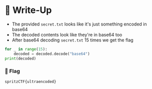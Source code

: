 # 🔑 Write-Up

* The provided `secret.txt` looks like it's just something encoded in base64
* The decoded contents look like they're in base64 too
* After base64 decoding `secret.txt` 15 times we get the flag

```python
for _ in range(15):
    decoded = decoded.decode("base64")
print(decoded)
```

### 🚩 Flag

```plaintext
spritzCTF{ultraencoded}
```
